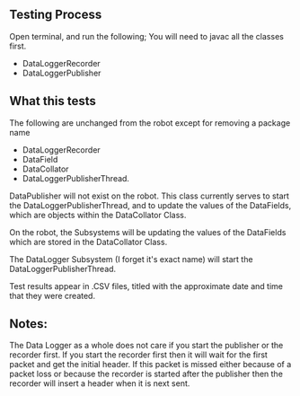 ## Testing Process

Open terminal, and run the following;
You will need to javac all the classes first. 

* DataLoggerRecorder
* DataLoggerPublisher


## What this tests

The following are unchanged from the robot except for removing a package name
* DataLoggerRecorder
* DataField
* DataCollator
* DataLoggerPublisherThread.

DataPublisher will not exist on the robot.
This class currently serves to start the DataLoggerPublisherThread,
and to update the values of the DataFields, which are objects within the DataCollator Class.

On the robot, the Subsystems will be updating the values of the DataFields which are stored in the DataCollator Class.

The DataLogger Subsystem (I forget it's exact name) will start the DataLoggerPublisherThread.


Test results appear in .CSV files, titled with the approximate date and time that they were created.

## Notes:

The Data Logger as a whole does not care if you start the publisher or the recorder first. If you start the recorder first then it will wait for the first packet and get the initial header. If this packet is missed either because of a packet loss or because the recorder is started after the publisher then the recorder will insert a header when it is next sent.
